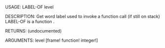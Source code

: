 USAGE:
     LABEL-OF level 

DESCRIPTION:
     Get word label used to invoke a function call (if still on stack)
     LABEL-OF is a function .

RETURNS:
    (undocumented)

ARGUMENTS:
    level [frame! function! integer!]
